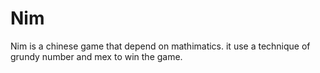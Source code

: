 # Nim
 Nim is a chinese game that depend on mathimatics. it use a technique of grundy number and mex to win the game.
